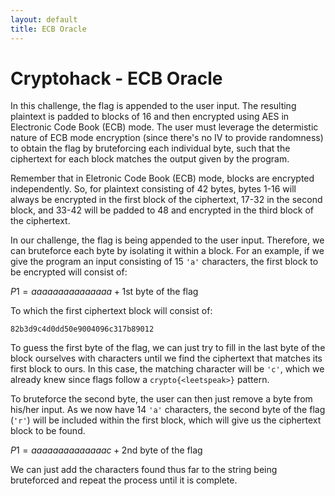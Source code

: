 ```yaml
---
layout: default
title: ECB Oracle
---
```


# Cryptohack - ECB Oracle
In this challenge, the flag is appended to the user input. The resulting plaintext is padded to blocks of 16 and then encrypted using AES in Electronic Code Book (ECB) mode. The user must leverage the determistic nature of ECB mode encryption (since there's no IV to provide randomness) to obtain the flag by bruteforcing each individual byte, such that the ciphertext for each block matches the output given by the program. 

Remember that in Eletronic Code Book (ECB) mode, blocks are encrypted independently. So, for plaintext consisting of 42 bytes, bytes 1-16 will always be encrypted in  the first block of the ciphertext, 17-32 in the second block, and 33-42 will be padded to 48 and encrypted in the third block of the ciphertext.

In our challenge, the flag is being appended to the user input. Therefore, we can bruteforce each byte by isolating it within a block. For an example, if we give the program an input consisting of 15 `'a'` characters, the first block to be encrypted will consist of:

$P1 = aaaaaaaaaaaaaaa + \text{1st byte of the flag}$

To which the first ciphertext block will consist of:

`82b3d9c4d0dd50e9004096c317b89012`

To guess the first byte of the flag, we can just try to fill in the last byte of the block ourselves with characters until we find the ciphertext that matches its first block to ours. In this case, the matching character will be `'c'`, which we already knew since flags follow a `crypto{<leetspeak>}` pattern.

To bruteforce the second byte, the user can then just remove a byte from his/her input. As we now have 14 `'a'` characters, the second byte of the flag (`'r'`) will be included within the first block, which will give us the ciphertext block to be found. 

$P1 = aaaaaaaaaaaaaac + \text{2nd byte of the flag}$

We can just add the characters found thus far to the string being bruteforced and repeat the process until it is complete.

